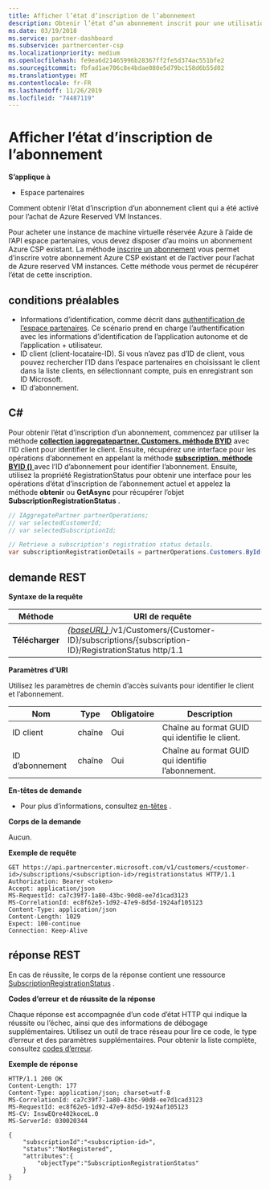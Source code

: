 ```yaml
---
title: Afficher l’état d’inscription de l’abonnement
description: Obtenir l’état d’un abonnement inscrit pour une utilisation avec Azure Reserved VM Instances.
ms.date: 03/19/2018
ms.service: partner-dashboard
ms.subservice: partnercenter-csp
ms.localizationpriority: medium
ms.openlocfilehash: fe9ea6d21465996b28367ff2fe5d374ac551bfe2
ms.sourcegitcommit: fbfad1ae706c8e4bdae080e5d79bc158d6b55d02
ms.translationtype: MT
ms.contentlocale: fr-FR
ms.lasthandoff: 11/26/2019
ms.locfileid: "74487119"
---
```

# <a name="get-subscription-registration-status"></a>Afficher l’état d’inscription de l’abonnement 

**S’applique à**

- Espace partenaires

Comment obtenir l’état d’inscription d’un abonnement client qui a été activé pour l’achat de Azure Reserved VM Instances.  

Pour acheter une instance de machine virtuelle réservée Azure à l’aide de l’API espace partenaires, vous devez disposer d’au moins un abonnement Azure CSP existant. La méthode [inscrire un abonnement](register-a-subscription.md) vous permet d’inscrire votre abonnement Azure CSP existant et de l’activer pour l’achat de Azure reserved VM instances. Cette méthode vous permet de récupérer l’état de cette inscription. 

## <a name="span-idprerequisitesspan-idprerequisitesspan-idprerequisitesprerequisites"></a><span id="Prerequisites"/><span id="prerequisites"/><span id="PREREQUISITES"/>conditions préalables


- Informations d’identification, comme décrit dans [authentification de l’espace partenaires](partner-center-authentication.md). Ce scénario prend en charge l’authentification avec les informations d’identification de l’application autonome et de l’application + utilisateur.
- ID client (client-locataire-ID). Si vous n’avez pas d’ID de client, vous pouvez rechercher l’ID dans l’espace partenaires en choisissant le client dans la liste clients, en sélectionnant compte, puis en enregistrant son ID Microsoft.
- ID d’abonnement.

## <a name="span-idc_span-idc_c"></a><span id="C_"/><span id="c_"/>C#


Pour obtenir l’état d’inscription d’un abonnement, commencez par utiliser la méthode [**collection iaggregatepartner. Customers. méthode BYID**](https://docs.microsoft.com/dotnet/api/microsoft.store.partnercenter.customers.icustomercollection.byid) avec l’ID client pour identifier le client. Ensuite, récupérez une interface pour les opérations d’abonnement en appelant la méthode [**subscription. méthode BYID ()** ](https://docs.microsoft.com/dotnet/api/microsoft.store.partnercenter.subscriptions.isubscriptioncollection.byid) avec l’ID d’abonnement pour identifier l’abonnement. Ensuite, utilisez la propriété RegistrationStatus pour obtenir une interface pour les opérations d’état d’inscription de l’abonnement actuel et appelez la méthode **obtenir** ou **GetAsync** pour récupérer l’objet **SubscriptionRegistrationStatus** .

``` csharp
// IAggregatePartner partnerOperations;
// var selectedCustomerId;
// var selectedSubscriptionId;

// Retrieve a subscription's registration status details.
var subscriptionRegistrationDetails = partnerOperations.Customers.ById(selectedCustomerId).Subscriptions.ById(selectedSubscriptionId).RegistrationStatus.Get();
```

## <a name="span-idrest_requestspan-idrest_requestspan-idrest_requestrest-request"></a><span id="REST_Request"/><span id="rest_request"/><span id="REST_REQUEST"/>demande REST

**Syntaxe de la requête**

| Méthode    | URI de requête                                                                                                                        |
|-----------|------------------------------------------------------------------------------------------------------------------------------------|
| **Télécharger**  | [ *{baseURL}* ](partner-center-rest-urls.md)/v1/Customers/{Customer-ID}/subscriptions/{subscription-ID}/RegistrationStatus http/1.1 |

**Paramètres d’URI**

Utilisez les paramètres de chemin d’accès suivants pour identifier le client et l’abonnement. 

| Nom                    | Type       | Obligatoire | Description                                                   |
|-------------------------|------------|----------|---------------------------------------------------------------|
| ID client             | chaîne     | Oui      | Chaîne au format GUID qui identifie le client.         |
| ID d’abonnement         | chaîne     | Oui      | Chaîne au format GUID qui identifie l’abonnement.     |

 
**En-têtes de demande**

- Pour plus d’informations, consultez [en-têtes](headers.md) .

**Corps de la demande**

Aucun.

**Exemple de requête**

```http
GET https://api.partnercenter.microsoft.com/v1/customers/<customer-id>/subscriptions/<subscription-id>/registrationstatus HTTP/1.1
Authorization: Bearer <token>
Accept: application/json
MS-RequestId: ca7c39f7-1a80-43bc-90d8-ee7d1cad3123
MS-CorrelationId: ec8f62e5-1d92-47e9-8d5d-1924af105123
Content-Type: application/json
Content-Length: 1029
Expect: 100-continue
Connection: Keep-Alive
```

## <a name="span-idrest_responsespan-idrest_responsespan-idrest_responserest-response"></a><span id="REST_Response"/><span id="rest_response"/><span id="REST_RESPONSE"/>réponse REST

En cas de réussite, le corps de la réponse contient une ressource [SubscriptionRegistrationStatus](subscription-resources.md#subscriptionregistrationstatus) .  

**Codes d’erreur et de réussite de la réponse**

Chaque réponse est accompagnée d’un code d’état HTTP qui indique la réussite ou l’échec, ainsi que des informations de débogage supplémentaires. Utilisez un outil de trace réseau pour lire ce code, le type d’erreur et des paramètres supplémentaires. Pour obtenir la liste complète, consultez [codes d’erreur](error-codes.md).

**Exemple de réponse**

```http
HTTP/1.1 200 OK
Content-Length: 177
Content-Type: application/json; charset=utf-8
MS-CorrelationId: ca7c39f7-1a80-43bc-90d8-ee7d1cad3123
MS-RequestId: ec8f62e5-1d92-47e9-8d5d-1924af105123
MS-CV: InswEQre402koceL.0
MS-ServerId: 030020344

{
    "subscriptionId":"<subscription-id>",
    "status":"NotRegistered",
    "attributes":{
        "objectType":"SubscriptionRegistrationStatus"
    }
}
```